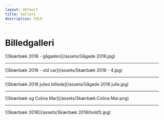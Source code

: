 ```yaml
---
layout: default
title: Galleri -
description: YOLO
---
```




# **Billedgalleri**

![Skærbæk 2018 - gågaden](/assets/Gågade 2018.jpg)

---

![Skærbæk 2018 - old car](/assets/Skærbæk 2018 - 4.jpg)

---

![Skærbæk 2018 julies billede](/assets/Gågade 2018 julie.jpg)

---

![Skærbæk og Colina Mar](/assets/Skærbæk:Colina Mar.png)

---

![Skærbæk 2018](/assets/Skærbæk 2018(hold1).jpg)
